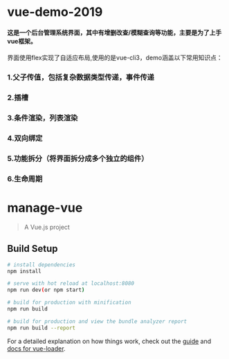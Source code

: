 # vue-demo-2019
#### 这是一个后台管理系统界面，其中有增删改查/模糊查询等功能，主要是为了上手vue框架。
界面使用flex实现了自适应布局,使用的是vue-cli3，demo涵盖以下常用知识点：
### 1.父子传值，包括复杂数据类型传递，事件传递
### 2.插槽
### 3.条件渲染，列表渲染
### 4.双向绑定
### 5.功能拆分（将界面拆分成多个独立的组件）
### 6.生命周期



# manage-vue

> A Vue.js project

## Build Setup

``` bash
# install dependencies
npm install

# serve with hot reload at localhost:8080
npm run dev(or npm start)

# build for production with minification
npm run build

# build for production and view the bundle analyzer report
npm run build --report
```

For a detailed explanation on how things work, check out the [guide](http://vuejs-templates.github.io/webpack/) and [docs for vue-loader](http://vuejs.github.io/vue-loader).
